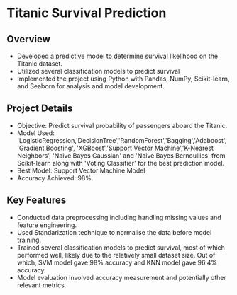 # Titanic Survival Prediction

## Overview
- Developed a predictive model to determine survival likelihood on the Titanic dataset.
- Utilized several classification models to predict survival
- Implemented the project using Python with Pandas, NumPy, Scikit-learn, and Seaborn for analysis and model development.

## Project Details
- Objective: Predict survival probability of passengers aboard the Titanic.
- Model Used: 'LogisticRegression,'DecisionTree','RandomForest','Bagging','Adaboost', 'Gradient Boosting', 'XGBoost','Support Vector Machine','K-Nearest Neighbors',  'Naive Bayes Gaussian' and 'Naive Bayes Bernoullies' from Scikit-learn along with 'Voting Classifier' for the best prediction model.
- Best Model: Support Vector Machine Model
- Accuracy Achieved: 98%.

## Key Features
- Conducted data preprocessing including handling missing values and feature engineering.
- Used Standarization technique to normalise the data before model training.
- Trained several classification models to predict survival, most of which performed well, likely due to the relatively small dataset size. Out of which, SVM model gave 98% accuracy and KNN model gave 96.4% accuracy
- Model evaluation involved accuracy measurement and potentially other relevant metrics.
